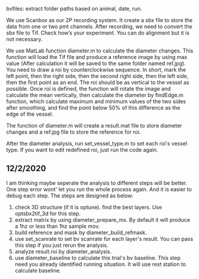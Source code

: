 bvfiles: extract folder paths based on animal, date, run.

We use Scanbox as our 2P recording system. It create a sbx file to store the data from one or two pmt channels. After recording, we need to convert the sbx file to Tif. Check how’s your experiment. You can do alignment but it is not necessary. 

We use MatLab function diameter.m to calculate the diameter changes. This function will load the Tif file and produce a reference image by using max value (After calculation it will be saved to the same folder named ref.jpg). You need to draw a roi by counterclockwise sequence. In short, mark the left point, then the right side, then the second right side, then the left side, then the first point as an end. The roi should be as vertical to the vessel as possible. Once roi is defined, the function will rotate the image and calculate the mean vertically, then calculate the diameter by findEdge.m function, which calculate maximum and minimum values of the two sides after smoothing, and find the point below 50% of this difference as the edge of the vessel.

The function of diameter.m will create a result.mat file to store diameter changes and a ref.jpg file to store the reference for roi. 

After the diameter analysis, run set_vessel_type.m to set each roi's vessel type. If you want to edit redefined roi, just run the code again.

## 12/2/2020
I am thinking maybe seperate the analysis to different steps will be better. One step error wont' let you run the whole process again. And it is easier to debug each step. The steps are designed as below:

1. check 3D structure (if it is optune). find the best layers. Use optsbx2tif_3d for this step.
2. extract matrix by using diameter_prepare_mx. By default it will produce a 1hz or less than 1hz sample mov.
3. build reference and mask by diameter_build_refmask. 
4. use set_scanrate to set bv scanrate for each layer's result. You can pass this step if you just rerun the analysis.
5. analyze result.roi by diameter_analysis.
6. use diameter_baseline to calculate this trial's bv baseline. This step need you already identified running situation. It will use rest station to calculate baseline.